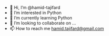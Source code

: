 - 👋 Hi, I’m @hamid-tajifard
- 👀 I’m interested in Python
- 🌱 I’m currently learning Python
- 💞️ I’m looking to collaborate on ...
- 📫 How to reach me hamid.tajifard@gmail.com

<!---
hamid-tajifard/hamid-tajifard is a ✨ special ✨ repository because its `README.md` (this file) appears on your GitHub profile.
You can click the Preview link to take a look at your changes.
--->
